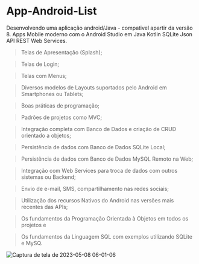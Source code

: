 # App-Android-List
Desenvolvendo uma aplicação android/Java -  compativel apartir da versão 8.
Apps Mobile moderno com o Android Studio em Java Kotlin SQLite Json API REST Web Services.

> Telas de Apresentação (Splash);

>Telas de Login;

>Telas com Menus;

>Diversos modelos de Layouts suportados pelo Android em Smartphones ou Tablets;

>Boas práticas de programação;

>Padrões de projetos como MVC;

>Integração completa com Banco de Dados e criação de CRUD orientado a objetos;

>Persistência de dados com Banco de Dados SQLite Local;

>Persistência de dados com Banco de Dados MySQL Remoto na Web;

>Integração com Web Services para troca de dados com outros sistemas ou Backend;

>Envio de e-mail, SMS, compartilhamento nas redes sociais;

>Utilização dos recursos Nativos do Android nas versões mais recentes das APIs;

>Os fundamentos da Programação Orientada à Objetos em todos os projetos e

>Os fundamentos da Linguagem SQL com exemplos utilizando SQLite e MySQ.

![Captura de tela de 2023-05-08 06-01-06](https://user-images.githubusercontent.com/97984496/236784725-365f124f-3c59-453a-9288-a57b70d4a482.png)


